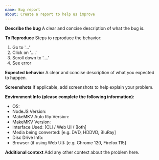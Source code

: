 ```yaml
---
name: Bug report
about: Create a report to help us improve
---
```


**Describe the bug**
A clear and concise description of what the bug is.

**To Reproduce**
Steps to reproduce the behavior:

1. Go to '...'
2. Click on '....'
3. Scroll down to '....'
4. See error

**Expected behavior**
A clear and concise description of what you expected to happen.

**Screenshots**
If applicable, add screenshots to help explain your problem.

**Environment Info (please complete the following information):**

- OS:
- NodeJS Version:
- MakeMKV Auto Rip Version:
- MakeMKV Version:
- Interface Used: [CLI / Web UI / Both]
- Media being converted: [e.g. DVD, HDDVD, BluRay]
- Disc Drive Info:
- Browser (if using Web UI): [e.g. Chrome 120, Firefox 115]

**Additional context**
Add any other context about the problem here.
